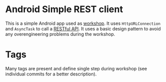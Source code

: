 Android Simple REST client
==========================

This is a simple Android app used as [workshop][1].
It uses `HttpURLConnection` and `AsyncTask` to call a [RESTful API][2]. It uses a basic design pattern to avoid any overengineering problems during the workshop.

Tags
====

Many tags are present and define single step during workshop (see individual commits for a better description).

[1]: https://github.com/emanuele-palazzetti/android-workshop-slides
[2]: https://github.com/emanuele-palazzetti/students_exam
